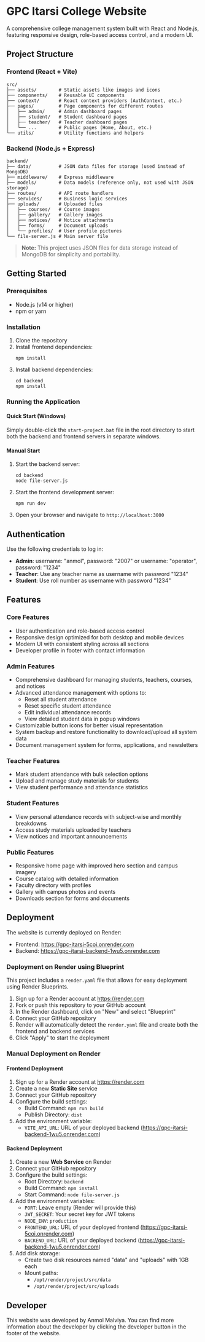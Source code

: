 # GPC Itarsi College Website

A comprehensive college management system built with React and Node.js, featuring responsive design, role-based access control, and a modern UI.

## Project Structure

### Frontend (React + Vite)

```
src/
├── assets/        # Static assets like images and icons
├── components/    # Reusable UI components
├── context/       # React context providers (AuthContext, etc.)
├── pages/         # Page components for different routes
│   ├── admin/     # Admin dashboard pages
│   ├── student/   # Student dashboard pages
│   ├── teacher/   # Teacher dashboard pages
│   └── ...        # Public pages (Home, About, etc.)
└── utils/         # Utility functions and helpers
```

### Backend (Node.js + Express)

```
backend/
├── data/          # JSON data files for storage (used instead of MongoDB)
├── middleware/    # Express middleware
├── models/        # Data models (reference only, not used with JSON storage)
├── routes/        # API route handlers
├── services/      # Business logic services
├── uploads/       # Uploaded files
│   ├── courses/   # Course images
│   ├── gallery/   # Gallery images
│   ├── notices/   # Notice attachments
│   ├── forms/     # Document uploads
│   └── profiles/  # User profile pictures
└── file-server.js # Main server file
```

> **Note:** This project uses JSON files for data storage instead of MongoDB for simplicity and portability.

## Getting Started

### Prerequisites

- Node.js (v14 or higher)
- npm or yarn

### Installation

1. Clone the repository
2. Install frontend dependencies:
   ```
   npm install
   ```
3. Install backend dependencies:
   ```
   cd backend
   npm install
   ```

### Running the Application

#### Quick Start (Windows)

Simply double-click the `start-project.bat` file in the root directory to start both the backend and frontend servers in separate windows.

#### Manual Start

1. Start the backend server:
   ```
   cd backend
   node file-server.js
   ```
2. Start the frontend development server:
   ```
   npm run dev
   ```
3. Open your browser and navigate to `http://localhost:3000`

## Authentication

Use the following credentials to log in:

- **Admin**: username: "anmol", password: "2007" or username: "operator", password: "1234"
- **Teacher**: Use any teacher name as username with password "1234"
- **Student**: Use roll number as username with password "1234"

## Features

### Core Features
- User authentication and role-based access control
- Responsive design optimized for both desktop and mobile devices
- Modern UI with consistent styling across all sections
- Developer profile in footer with contact information

### Admin Features
- Comprehensive dashboard for managing students, teachers, courses, and notices
- Advanced attendance management with options to:
  - Reset all student attendance
  - Reset specific student attendance
  - Edit individual attendance records
  - View detailed student data in popup windows
- Customizable button icons for better visual representation
- System backup and restore functionality to download/upload all system data
- Document management system for forms, applications, and newsletters

### Teacher Features
- Mark student attendance with bulk selection options
- Upload and manage study materials for students
- View student performance and attendance statistics

### Student Features
- View personal attendance records with subject-wise and monthly breakdowns
- Access study materials uploaded by teachers
- View notices and important announcements

### Public Features
- Responsive home page with improved hero section and campus imagery
- Course catalog with detailed information
- Faculty directory with profiles
- Gallery with campus photos and events
- Downloads section for forms and documents

## Deployment

The website is currently deployed on Render:
- Frontend: https://gpc-itarsi-5coi.onrender.com
- Backend: https://gpc-itarsi-backend-1wu5.onrender.com

### Deployment on Render using Blueprint

This project includes a `render.yaml` file that allows for easy deployment using Render Blueprints.

1. Sign up for a Render account at https://render.com
2. Fork or push this repository to your GitHub account
3. In the Render dashboard, click on "New" and select "Blueprint"
4. Connect your GitHub repository
5. Render will automatically detect the `render.yaml` file and create both the frontend and backend services
6. Click "Apply" to start the deployment

### Manual Deployment on Render

#### Frontend Deployment

1. Sign up for a Render account at https://render.com
2. Create a new **Static Site** service
3. Connect your GitHub repository
4. Configure the build settings:
   - Build Command: `npm run build`
   - Publish Directory: `dist`
5. Add the environment variable:
   - `VITE_API_URL`: URL of your deployed backend (https://gpc-itarsi-backend-1wu5.onrender.com)

#### Backend Deployment

1. Create a new **Web Service** on Render
2. Connect your GitHub repository
3. Configure the build settings:
   - Root Directory: `backend`
   - Build Command: `npm install`
   - Start Command: `node file-server.js`
4. Add the environment variables:
   - `PORT`: Leave empty (Render will provide this)
   - `JWT_SECRET`: Your secret key for JWT tokens
   - `NODE_ENV`: `production`
   - `FRONTEND_URL`: URL of your deployed frontend (https://gpc-itarsi-5coi.onrender.com)
   - `BACKEND_URL`: URL of your deployed backend (https://gpc-itarsi-backend-1wu5.onrender.com)
5. Add disk storage:
   - Create two disk resources named "data" and "uploads" with 1GB each
   - Mount paths:
     - `/opt/render/project/src/data`
     - `/opt/render/project/src/uploads`

## Developer

This website was developed by Anmol Malviya. You can find more information about the developer by clicking the developer button in the footer of the website.
